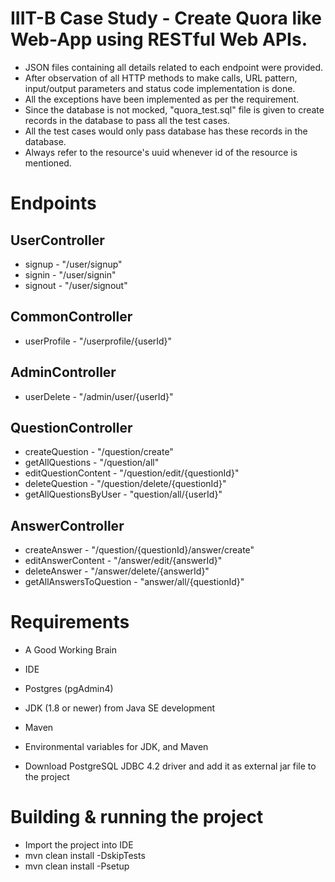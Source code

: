 # IIIT-B Case Study - Create Quora like Web-App using RESTful Web APIs.

* JSON files containing all details related to each endpoint were provided.
* After observation of all HTTP methods to make calls, URL pattern, input/output parameters and status code implementation is done.
* All the exceptions have been implemented as per the requirement.
* Since the database is not mocked, "quora_test.sql" file is given to create records in the database to pass all the test cases.
* All the test cases would only pass database has these records in the database. 
* Always refer to the resource's uuid whenever id of the resource is mentioned.

# Endpoints
## UserController 
* signup - "/user/signup"
* signin - "/user/signin"
* signout - "/user/signout"

## CommonController
* userProfile - "/userprofile/{userId}"

## AdminController
* userDelete - "/admin/user/{userId}"

## QuestionController
* createQuestion - "/question/create"
* getAllQuestions - "/question/all"
* editQuestionContent - "/question/edit/{questionId}"
* deleteQuestion - "/question/delete/{questionId}"
* getAllQuestionsByUser - "question/all/{userId}"

## AnswerController
* createAnswer - "/question/{questionId}/answer/create"
* editAnswerContent - "/answer/edit/{answerId}"
* deleteAnswer - "/answer/delete/{answerId}"
* getAllAnswersToQuestion - "answer/all/{questionId}"

# Requirements
* A Good Working Brain

* IDE

* Postgres (pgAdmin4)

* JDK (1.8 or newer) from Java SE development

* Maven

* Environmental variables for JDK, and Maven

* Download PostgreSQL JDBC 4.2 driver and add it as external jar file to the project


# Building & running the project

* Import the project into IDE
* mvn clean install -DskipTests
* mvn clean install -Psetup